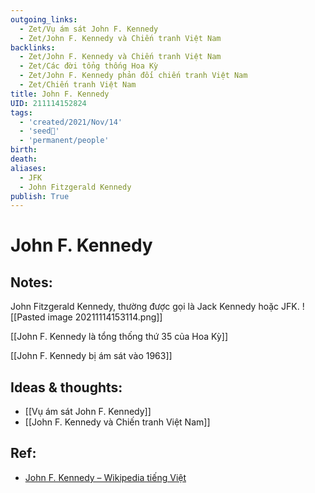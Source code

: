 ```yaml
---
outgoing_links:
  - Zet/Vụ ám sát John F. Kennedy
  - Zet/John F. Kennedy và Chiến tranh Việt Nam
backlinks:
  - Zet/John F. Kennedy và Chiến tranh Việt Nam
  - Zet/Các đời tổng thống Hoa Kỳ
  - Zet/John F. Kennedy phản đối chiến tranh Việt Nam
  - Zet/Chiến tranh Việt Nam
title: John F. Kennedy
UID: 211114152824
tags:
  - 'created/2021/Nov/14'
  - 'seed🥜'
  - 'permanent/people'
birth: 
death: 
aliases:
  - JFK
  - John Fitzgerald Kennedy
publish: True
---
```

# John F. Kennedy

## Notes:
John Fitzgerald Kennedy, thường được gọi là Jack Kennedy hoặc JFK.
![[Pasted image 20211114153114.png]]

[[John F. Kennedy là tổng thống thứ 35 của Hoa Kỳ]]

[[John F. Kennedy bị ám sát vào 1963]]

## Ideas & thoughts:
- [[Vụ ám sát John F. Kennedy]]
- [[John F. Kennedy và Chiến tranh Việt Nam]]

## Ref:
- [John F. Kennedy – Wikipedia tiếng Việt](https://vi.wikipedia.org/wiki/John_F._Kennedy)